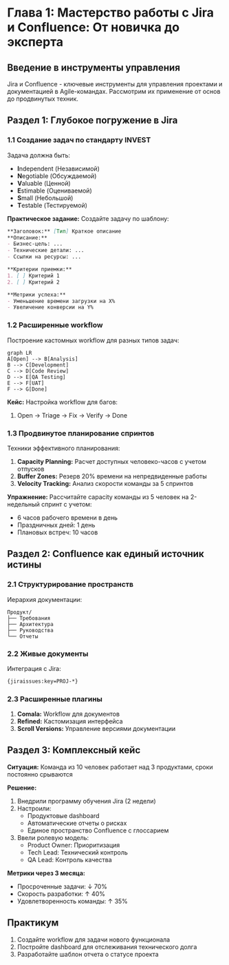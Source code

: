 # Глава 1: Мастерство работы с Jira и Confluence: От новичка до эксперта

## Введение в инструменты управления
Jira и Confluence - ключевые инструменты для управления проектами и документацией в Agile-командах. Рассмотрим их применение от основ до продвинутых техник.

## Раздел 1: Глубокое погружение в Jira
### 1.1 Создание задач по стандарту INVEST
Задача должна быть:
- **I**ndependent (Независимой)
- **N**egotiable (Обсуждаемой)
- **V**aluable (Ценной)
- **E**stimable (Оцениваемой)
- **S**mall (Небольшой)
- **T**estable (Тестируемой)

**Практическое задание:**
Создайте задачу по шаблону:
```markdown
**Заголовок:** [Тип] Краткое описание
**Описание:**
- Бизнес-цель: ...
- Технические детали: ...
- Ссылки на ресурсы: ...

**Критерии приемки:**
1. [ ] Критерий 1
2. [ ] Критерий 2

**Метрики успеха:**
- Уменьшение времени загрузки на X%
- Увеличение конверсии на Y%
```

### 1.2 Расширенные workflow
Построение кастомных workflow для разных типов задач:
```mermaid
graph LR
A[Open] --> B[Analysis]
B --> C[Development]
C --> D[Code Review]
D --> E[QA Testing]
E --> F[UAT]
F --> G[Done]
```

**Кейс:** Настройка workflow для багов:
1. Open → Triage → Fix → Verify → Done

### 1.3 Продвинутое планирование спринтов
Техники эффективного планирования:
1. **Capacity Planning:** Расчет доступных человеко-часов с учетом отпусков
2. **Buffer Zones:** Резерв 20% времени на непредвиденные работы
3. **Velocity Tracking:** Анализ скорости команды за 5 спринтов

**Упражнение:** Рассчитайте capacity команды из 5 человек на 2-недельный спринт с учетом:
- 6 часов рабочего времени в день
- Праздничных дней: 1 день
- Плановых встреч: 10 часов

## Раздел 2: Confluence как единый источник истины
### 2.1 Структурирование пространств
Иерархия документации:
```
Продукт/
├── Требования
├── Архитектура
├── Руководства
└── Отчеты
```

### 2.2 Живые документы
Интеграция с Jira:
```markdown
{jiraissues:key=PROJ-*}
```

### 2.3 Расширенные плагины
1. **Comala:** Workflow для документов
2. **Refined:** Кастомизация интерфейса
3. **Scroll Versions:** Управление версиями документации

## Раздел 3: Комплексный кейс
**Ситуация:** Команда из 10 человек работает над 3 продуктами, сроки постоянно срываются

**Решение:**
1. Внедрили программу обучения Jira (2 недели)
2. Настроили:
   - Продуктовые dashboard
   - Автоматические отчеты о рисках
   - Единое пространство Confluence с глоссарием
3. Ввели ролевую модель:
   - Product Owner: Приоритизация
   - Tech Lead: Технический контроль
   - QA Lead: Контроль качества

**Метрики через 3 месяца:**
- Просроченные задачи: ↓ 70%
- Скорость разработки: ↑ 40%
- Удовлетворенность команды: ↑ 35%

## Практикум
1. Создайте workflow для задачи нового функционала
2. Постройте dashboard для отслеживания технического долга
3. Разработайте шаблон отчета о статусе проекта